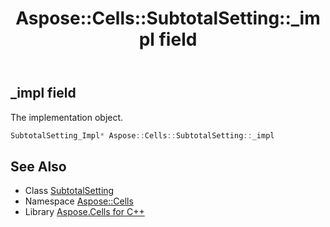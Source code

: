 ﻿---
title: Aspose::Cells::SubtotalSetting::_impl field
linktitle: _impl
second_title: Aspose.Cells for C++ API Reference
description: 'Aspose::Cells::SubtotalSetting::_impl field. The implementation object in C++.'
type: docs
weight: 1000
url: /cpp/aspose.cells/subtotalsetting/_impl/
---
## _impl field


The implementation object.

```cpp
SubtotalSetting_Impl* Aspose::Cells::SubtotalSetting::_impl
```

## See Also

* Class [SubtotalSetting](../)
* Namespace [Aspose::Cells](../../)
* Library [Aspose.Cells for C++](../../../)
